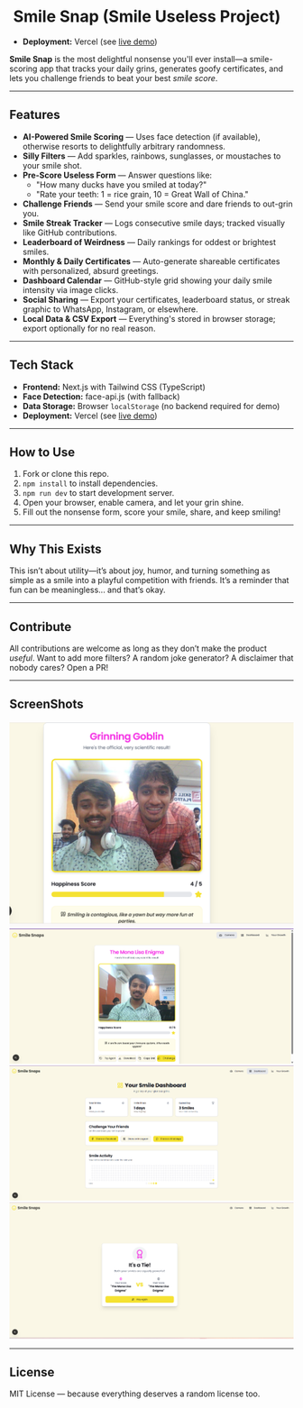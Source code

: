 # ​ Smile Snap (Smile Useless Project)
- **Deployment:** Vercel (see [live demo](https://smile-useless-project.vercel.app/))

**Smile Snap** is the most delightful nonsense you'll ever install—a smile-scoring app that tracks your daily grins, generates goofy certificates, and lets you challenge friends to beat your best *smile score*.

---

##  Features

- **AI-Powered Smile Scoring** — Uses face detection (if available), otherwise resorts to delightfully arbitrary randomness.
- **Silly Filters** — Add sparkles, rainbows, sunglasses, or moustaches to your smile shot.
- **Pre-Score Useless Form** — Answer questions like:
  - "How many ducks have you smiled at today?"  
  - "Rate your teeth: 1 = rice grain, 10 = Great Wall of China."
- **Challenge Friends** — Send your smile score and dare friends to out-grin you.
- **Smile Streak Tracker** — Logs consecutive smile days; tracked visually like GitHub contributions.
- **Leaderboard of Weirdness** — Daily rankings for oddest or brightest smiles.
- **Monthly & Daily Certificates** — Auto-generate shareable certificates with personalized, absurd greetings.
- **Dashboard Calendar** — GitHub-style grid showing your daily smile intensity via image clicks.
- **Social Sharing** — Export your certificates, leaderboard status, or streak graphic to WhatsApp, Instagram, or elsewhere.
- **Local Data & CSV Export** — Everything's stored in browser storage; export optionally for no real reason.

---

##  Tech Stack

- **Frontend:** Next.js with Tailwind CSS (TypeScript)
- **Face Detection:** face-api.js (with fallback)
- **Data Storage:** Browser `localStorage` (no backend required for demo)
- **Deployment:** Vercel (see [live demo](https://smile-useless-project.vercel.app/))

---

##  How to Use

1. Fork or clone this repo.
2. `npm install` to install dependencies.
3. `npm run dev` to start development server.
4. Open your browser, enable camera, and let your grin shine.
5. Fill out the nonsense form, score your smile, share, and keep smiling!

---

##  Why This Exists

This isn’t about utility—it’s about joy, humor, and turning something as simple as a smile into a playful competition with friends. It’s a reminder that fun can be meaningless... and that’s okay.

---

##  Contribute

All contributions are welcome as long as they don’t make the product *useful*. Want to add more filters? A random joke generator? A disclaimer that nobody cares? Open a PR!

---

##  ScreenShots

![.](img1.png)
![.](img2.png)
![.](img3.png)
![.](friend-challenge.png)

---

##  License

MIT License — because everything deserves a random license too.
